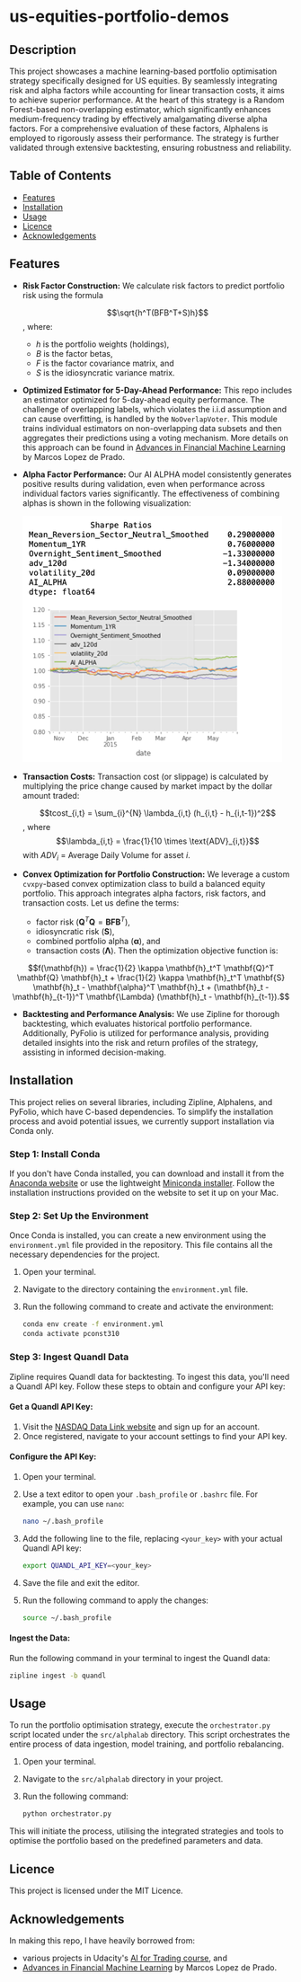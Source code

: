 # us-equities-portfolio-demos

## Description
This project showcases a machine learning-based portfolio optimisation strategy specifically designed for US equities. By seamlessly integrating risk and alpha factors while accounting for linear transaction costs, it aims to achieve superior performance. At the heart of this strategy is a Random Forest-based non-overlapping estimator, which significantly enhances medium-frequency trading by effectively amalgamating diverse alpha factors. For a comprehensive evaluation of these factors, Alphalens is employed to rigorously assess their performance. The strategy is further validated through extensive backtesting, ensuring robustness and reliability.
## Table of Contents
- [Features](#features)
- [Installation](#installation)
- [Usage](#usage)
- [Licence](#licence)
- [Acknowledgements](#acknowledgements)
## Features
- **Risk Factor Construction:**
We calculate risk factors to predict portfolio risk using the formula

  $$\sqrt{h^T(BFB^T+S)h}$$,
  where:
  - $h$ is the portfolio weights (holdings),
  - $B$ is the factor betas,
  - $F$ is the factor covariance matrix, and
  - $S$ is the idiosyncratic variance matrix.

- **Optimized Estimator for 5-Day-Ahead Performance:**
  This repo includes an estimator optimized for 5-day-ahead equity performance. The challenge of overlapping labels, which violates the i.i.d assumption and can cause overfitting, is handled by the `NoOverlapVoter`. This module trains individual estimators on non-overlapping data subsets and then aggregates their predictions using a voting mechanism. More details on this approach can be found in [Advances in Financial Machine Learning](https://www.wiley.com/en-br/Advances+in+Financial+Machine+Learning-p-9781119482086) by Marcos Lopez de Prado.

- **Alpha Factor Performance:**
  Our AI ALPHA model consistently generates positive results during validation, even when performance across individual factors varies significantly. The effectiveness of combining alphas is shown in the following visualization:

  ![combining_alphas.png](images/combining_alphas.png)

- **Transaction Costs:**
Transaction cost (or slippage) is calculated by multiplying the price change caused by market impact by the dollar amount traded:

  $$tcost_{i,t} = \sum_{i}^{N} \lambda_{i,t} (h_{i,t} - h_{i,t-1})^2$$,
  where
  $$\lambda_{i,t} = \frac{1}{10 \times \text{ADV}_{i,t}}$$ with $ADV_i$ = Average Daily Volume for asset $i$.

- **Convex Optimization for Portfolio Construction:**
  We leverage a custom `cvxpy`-based convex optimization class to build a balanced equity portfolio. This approach integrates alpha factors, risk factors, and transaction costs. Let us define the terms:
    - factor risk ($\mathbf{Q}^T \mathbf{Q} = \mathbf{BFB}^T$),
    - idiosyncratic risk ($\mathbf{S}$),
    - combined portfolio alpha ($\mathbf{\alpha}$), and
    - transaction costs ($\mathbf{\Lambda}$).
  Then the optimization objective function is:
  
```math
f(\mathbf{h}) = \frac{1}{2} \kappa \mathbf{h}_t^T \mathbf{Q}^T \mathbf{Q} \mathbf{h}_t + \frac{1}{2} \kappa \mathbf{h}_t^T \mathbf{S} \mathbf{h}_t - \mathbf{\alpha}^T \mathbf{h}_t + (\mathbf{h}_t - \mathbf{h}_{t-1})^T \mathbf{\Lambda} (\mathbf{h}_t - \mathbf{h}_{t-1}).
```

- **Backtesting and Performance Analysis:**
  We use Zipline for thorough backtesting, which evaluates historical portfolio performance. Additionally, PyFolio is utilized for performance analysis, providing detailed insights into the risk and return profiles of the strategy, assisting in informed decision-making.

## Installation

This project relies on several libraries, including Zipline, Alphalens, and PyFolio, which have C-based dependencies. To simplify the installation process and avoid potential issues, we currently support installation via Conda only.

### Step 1: Install Conda

If you don't have Conda installed, you can download and install it from the [Anaconda website](https://www.anaconda.com/) or use the lightweight [Miniconda installer](https://docs.conda.io/en/latest/miniconda.html). Follow the installation instructions provided on the website to set it up on your Mac.

### Step 2: Set Up the Environment

Once Conda is installed, you can create a new environment using the `environment.yml` file provided in the repository. This file contains all the necessary dependencies for the project.

1. Open your terminal.
2. Navigate to the directory containing the `environment.yml` file.
3. Run the following command to create and activate the environment:

    ```bash
    conda env create -f environment.yml
    conda activate pconst310
    ```

### Step 3: Ingest Quandl Data

Zipline requires Quandl data for backtesting. To ingest this data, you'll need a Quandl API key. Follow these steps to obtain and configure your API key:

#### Get a Quandl API Key:

1. Visit the [NASDAQ Data Link website](https://data.nasdaq.com/) and sign up for an account.
2. Once registered, navigate to your account settings to find your API key.

#### Configure the API Key:

1. Open your terminal.
2. Use a text editor to open your `.bash_profile` or `.bashrc` file. For example, you can use `nano`:

    ```bash
    nano ~/.bash_profile
    ```

3. Add the following line to the file, replacing `<your_key>` with your actual Quandl API key:

    ```bash
    export QUANDL_API_KEY=<your_key>
    ```

4. Save the file and exit the editor.
5. Run the following command to apply the changes:

    ```bash
    source ~/.bash_profile
    ```

#### Ingest the Data:

Run the following command in your terminal to ingest the Quandl data:

```bash
zipline ingest -b quandl
```

## Usage
To run the portfolio optimisation strategy, execute the `orchestrator.py` script located under the `src/alphalab` directory. This script orchestrates the entire process of data ingestion, model training, and portfolio rebalancing.

1. Open your terminal.
2. Navigate to the `src/alphalab` directory in your project.
3. Run the following command:

   ```bash
   python orchestrator.py
   ```

This will initiate the process, utilising the integrated strategies and tools to optimise the portfolio based on the predefined parameters and data.

## Licence
This project is licensed under the MIT Licence.
## Acknowledgements

In making this repo, I have heavily borrowed from:
- various projects in Udacity's [AI for Trading course](https://www.udacity.com/enrollment/nd880), and
- [Advances in Financial Machine Learning](https://www.wiley.com/en-br/Advances+in+Financial+Machine+Learning-p-9781119482086) by Marcos Lopez de Prado.
